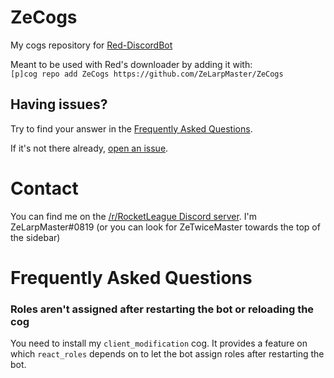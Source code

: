 # ZeCogs
My cogs repository for [Red-DiscordBot](https://github.com/Twentysix26/Red-DiscordBot)

Meant to be used with Red's downloader by adding it with:  
`[p]cog repo add ZeCogs https://github.com/ZeLarpMaster/ZeCogs`

## Having issues?
Try to find your answer in the [Frequently Asked Questions](#frequently-asked-questions).

If it's not there already, [open an issue](../../issues).

# Contact
You can find me on the [/r/RocketLeague Discord server](https://discord.gg/rocketleague).
I'm ZeLarpMaster#0819 (or you can look for ZeTwiceMaster towards the top of the sidebar)

# Frequently Asked Questions
### Roles aren't assigned after restarting the bot or reloading the cog
You need to install my `client_modification` cog. It provides a feature on which `react_roles` depends on to let the bot assign roles after restarting the bot.
